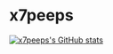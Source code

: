 # x7peeps

[![x7peeps's GitHub stats](https://github-readme-stats.vercel.app/api?username=xtpeeps&count_private=true&show_icons=true&include_all_commits=true)](https://github.com/xtpeeps/github-readme-stats)
